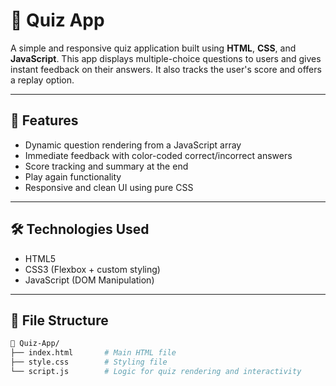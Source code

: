 # 🎯 Quiz App

A simple and responsive quiz application built using **HTML**, **CSS**, and **JavaScript**. This app displays multiple-choice questions to users and gives instant feedback on their answers. It also tracks the user's score and offers a replay option.

---

## 🚀 Features

- Dynamic question rendering from a JavaScript array
- Immediate feedback with color-coded correct/incorrect answers
- Score tracking and summary at the end
- Play again functionality
- Responsive and clean UI using pure CSS

---

## 🛠️ Technologies Used

- HTML5
- CSS3 (Flexbox + custom styling)
- JavaScript (DOM Manipulation)

---

## 📂 File Structure

```bash
📁 Quiz-App/
├── index.html       # Main HTML file
├── style.css        # Styling file
└── script.js        # Logic for quiz rendering and interactivity
